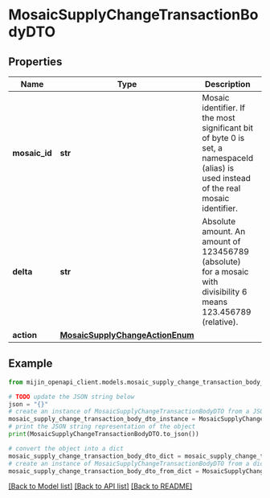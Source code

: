 # MosaicSupplyChangeTransactionBodyDTO


## Properties

Name | Type | Description | Notes
------------ | ------------- | ------------- | -------------
**mosaic_id** | **str** | Mosaic identifier. If the most significant bit of byte 0 is set, a namespaceId (alias) is used instead of the real mosaic identifier.  | 
**delta** | **str** | Absolute amount. An amount of 123456789 (absolute) for a mosaic with divisibility 6 means 123.456789 (relative). | 
**action** | [**MosaicSupplyChangeActionEnum**](MosaicSupplyChangeActionEnum.md) |  | 

## Example

```python
from mijin_openapi_client.models.mosaic_supply_change_transaction_body_dto import MosaicSupplyChangeTransactionBodyDTO

# TODO update the JSON string below
json = "{}"
# create an instance of MosaicSupplyChangeTransactionBodyDTO from a JSON string
mosaic_supply_change_transaction_body_dto_instance = MosaicSupplyChangeTransactionBodyDTO.from_json(json)
# print the JSON string representation of the object
print(MosaicSupplyChangeTransactionBodyDTO.to_json())

# convert the object into a dict
mosaic_supply_change_transaction_body_dto_dict = mosaic_supply_change_transaction_body_dto_instance.to_dict()
# create an instance of MosaicSupplyChangeTransactionBodyDTO from a dict
mosaic_supply_change_transaction_body_dto_from_dict = MosaicSupplyChangeTransactionBodyDTO.from_dict(mosaic_supply_change_transaction_body_dto_dict)
```
[[Back to Model list]](../README.md#documentation-for-models) [[Back to API list]](../README.md#documentation-for-api-endpoints) [[Back to README]](../README.md)


